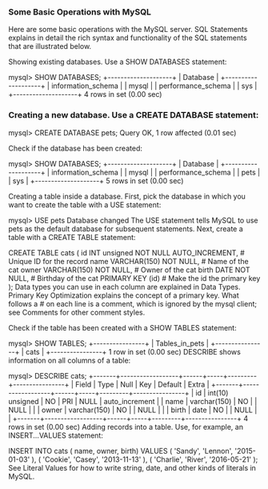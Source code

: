 ### Some Basic Operations with MySQL
Here are some basic operations with the MySQL server. SQL Statements explains in detail the rich syntax and functionality of the SQL statements that are illustrated below.

Showing existing databases.  Use a SHOW DATABASES statement:

mysql> SHOW DATABASES;
+--------------------+
| Database           |
+--------------------+
| information_schema |
| mysql              |
| performance_schema |
| sys                |
+--------------------+
4 rows in set (0.00 sec)

### Creating a new database.  Use a CREATE DATABASE statement:

mysql> CREATE DATABASE pets;
Query OK, 1 row affected (0.01 sec)

Check if the database has been created:

mysql> SHOW DATABASES;
+--------------------+
| Database           |
+--------------------+
| information_schema |
| mysql              |
| performance_schema |
| pets               |
| sys                |
+--------------------+
5 rows in set (0.00 sec)

Creating a table inside a database.  First, pick the database in which you want to create the table with a USE statement:

mysql> USE pets
Database changed
The USE statement tells MySQL to use pets as the default database for subsequent statements. Next, create a table with a CREATE TABLE statement:

CREATE TABLE cats
(
  id              INT unsigned NOT NULL AUTO_INCREMENT, # Unique ID for the record
  name            VARCHAR(150) NOT NULL,                # Name of the cat
  owner           VARCHAR(150) NOT NULL,                # Owner of the cat
  birth           DATE NOT NULL,                        # Birthday of the cat
  PRIMARY KEY     (id)                                  # Make the id the primary key
);
Data types you can use in each column are explained in Data Types. Primary Key Optimization explains the concept of a primary key. What follows a # on each line is a comment, which is ignored by the mysql client; see Comments for other comment styles.

Check if the table has been created with a SHOW TABLES statement:

mysql> SHOW TABLES;
+----------------+
| Tables_in_pets |
+----------------+
| cats           |
+----------------+
1 row in set (0.00 sec)
DESCRIBE shows information on all columns of a table:

mysql> DESCRIBE cats;
+-------+------------------+------+-----+---------+----------------+
| Field | Type             | Null | Key | Default | Extra          |
+-------+------------------+------+-----+---------+----------------+
| id    | int(10) unsigned | NO   | PRI | NULL    | auto_increment |
| name  | varchar(150)     | NO   |     | NULL    |                |
| owner | varchar(150)     | NO   |     | NULL    |                |
| birth | date             | NO   |     | NULL    |                |
+-------+------------------+------+-----+---------+----------------+
4 rows in set (0.00 sec)
Adding records into a table.  Use, for example, an INSERT...VALUES statement:

INSERT INTO cats ( name, owner, birth) VALUES
  ( 'Sandy', 'Lennon', '2015-01-03' ),
  ( 'Cookie', 'Casey', '2013-11-13' ),
  ( 'Charlie', 'River', '2016-05-21' );
See Literal Values for how to write string, date, and other kinds of literals in MySQL.
